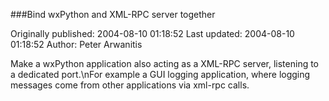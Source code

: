 ###Bind wxPython and XML-RPC server together

Originally published: 2004-08-10 01:18:52
Last updated: 2004-08-10 01:18:52
Author: Peter Arwanitis

Make a wxPython application also acting as a XML-RPC server, listening to a dedicated port.\nFor example a GUI logging application, where logging messages come from other applications via xml-rpc calls.